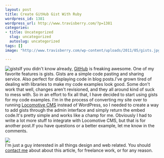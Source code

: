```yaml
--- 
layout: post
title: Create GitHub Gist With Ruby
wordpress_id: 1381
wordpress_url: http://www.travisberry.com/?p=1381
categories: 
- title: Uncategorized
  slug: uncategorized
  autoslug: uncategorized
tags: []
image: "http://www.travisberry.com/wp-content/uploads/2011/05/gists.jpg"

---
```

![](http://www.travisberry.com/wp-content/uploads/2011/05/gists.jpg "gists")If you didn't know already, [GitHub](https://github.com/) is freaking awesome. One of my favorite features is gists. Gists are a simple code pasting and sharing service. Also perfect for displaying code in blog posts.I've grown tired of dealing with libraries to make my code examples look good. Some don't work that well, changes aren't revisioned, and they all around kind of suck to mess with. So in an effort to fix all that, I have decided to start using gists for my code examples. <!--more-->I'm in the process of converting my site over to running [Locomotive CMS](http://www.locomotivecms.com) instead of WordPress, so I needed to create a way to add gists through the admin interface and simply return the embed code.<script src="https://gist.github.com/998389.js?file=gist_helper.rb"></script>It's pretty simple and works like a champ for me. Obviously I had to write a lot more stuff to integrate with Locomotive CMS, but that is for another post.If you have questions or a better example, let me know in the comments.<script>utmx_section("contact1")</script><div id="contactme"><div class="avatar">![](http://www.gravatar.com/avatar/c9e8248c1237949b66a735bed64ae841?s=32&d=identicon&r=G)</div>I'm just a guy interested in all things design and web related. You should [contact me](http://www.travisberry.com/contact/) about about this article, for freelance work, or for any reason.</div>
